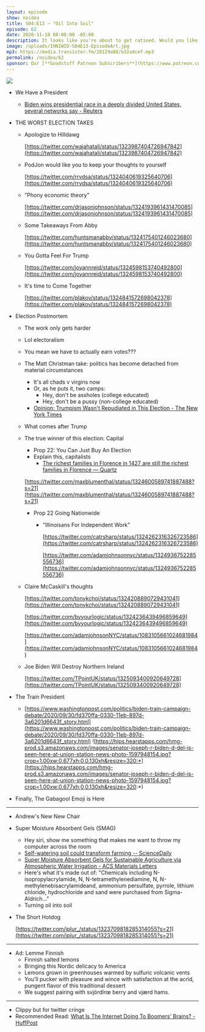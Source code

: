 ```yaml
---
layout: episode
show: noidea
title: S04:E13 – "Oil Into Soil"
episode: 62
date: 2020-11-10 08:00:00 -05:00
description: It looks like you're about to get ratioed. Would you like help with that?
image: /uploads/IHNIWID-S04E13-EpisodeArt.jpg
mp3: https://media.transistor.fm/28129a88/b32adcef.mp3
permalink: /noidea/62
sponsor: Our [**Goodstuff Patreon Subscribers**](https://www.patreon.com/goodstuff "Goodstuff on Patreon") and listeners just like you! Support your favorite podcasts directly to get access to the discord and more.
---
```


![](/uploads/IHNIWID-S04E13-EpisodeArt.jpg)

- We Have a President
    - [Biden wins presidential race in a deeply divided United States, several networks say - Reuters](https://www.reuters.com/article/us-usa-election/biden-wins-presidential-race-in-a-deeply-divided-united-states-several-networks-say-idUSKBN27N08J)
- THE WORST ELECTION TAKES
    - Apologize to Hilldawg

        [https://twitter.com/wajahatali/status/1323987404726947842](https://twitter.com/wajahatali/status/1323987404726947842)

    - PodJon would like you to keep your thoughts to yourself

        [https://twitter.com/rrvdsa/status/1324040619325640706](https://twitter.com/rrvdsa/status/1324040619325640706)

    - "Phony economic theory"

        [https://twitter.com/drjasonjohnson/status/1324193961431470085](https://twitter.com/drjasonjohnson/status/1324193961431470085)

    - Some Takeaways From Abby

        [https://twitter.com/huntsmanabby/status/1324175401246023680](https://twitter.com/huntsmanabby/status/1324175401246023680)

    - You Gotta Feel For Trump

        [https://twitter.com/joyannreid/status/1324598153740492800](https://twitter.com/joyannreid/status/1324598153740492800)

    - It's time to Come Together

        [https://twitter.com/plakov/status/1324841572698042378](https://twitter.com/plakov/status/1324841572698042378)

- Election Postmortem
    - The work only gets harder
    - Lol electoralism
    - You mean we have to actually earn votes???
    - The Matt Christman take: politics has become detached from material circumstances
        - It's all chads v virgins now
        - Or, as he puts it, two camps:
            - Hey, don't be assholes (college educated)
            - Hey, don't be a pussy (non-college educated)
        - [Opinion: Trumpism Wasn't Repudiated in This Election - The New York Times](https://www.nytimes.com/2020/11/05/opinion/trump-election-trumpism.html)
    - What comes after Trump
    - The true winner of this election: Capital
        - Prop 22: You Can Just Buy An Election
        - Explain this, capitalists
            - [The richest families in Florence in 1427 are still the richest families in Florence — Quartz](https://qz.com/694340/the-richest-families-in-florence-in-1427-are-still-the-richest-families-in-florence/)

        [https://twitter.com/maxblumenthal/status/1324600589741887488?s=21](https://twitter.com/maxblumenthal/status/1324600589741887488?s=21)

        - Prop 22 Going Nationwide
            - "Illinoisans For Independent Work"

                [https://twitter.com/catrsharp/status/1324262316326723586](https://twitter.com/catrsharp/status/1324262316326723586)

                [https://twitter.com/adamjohnsonnyc/status/1324936752285556736](https://twitter.com/adamjohnsonnyc/status/1324936752285556736)

    - Claire McCaskill's thoughts

        [https://twitter.com/tonykchoi/status/1324208890729431041](https://twitter.com/tonykchoi/status/1324208890729431041)

        [https://twitter.com/byyourlogic/status/1324236439496859649](https://twitter.com/byyourlogic/status/1324236439496859649)

        [https://twitter.com/adamjohnsonNYC/status/1083105661024681984](https://twitter.com/adamjohnsonNYC/status/1083105661024681984)

    - Joe Biden Will Destroy Northern Ireland

        [https://twitter.com/TPointUK/status/1325093400920649728](https://twitter.com/TPointUK/status/1325093400920649728)

- The Train President
    - [https://www.washingtonpost.com/politics/biden-train-campaign-debate/2020/09/30/fd370ffa-0330-11eb-897d-3a6201d6643f_story.html](https://www.washingtonpost.com/politics/biden-train-campaign-debate/2020/09/30/fd370ffa-0330-11eb-897d-3a6201d6643f_story.html)
    ![https://hips.hearstapps.com/hmg-prod.s3.amazonaws.com/images/senator-joseph-r-biden-d-del-is-seen-here-at-union-station-news-photo-1597948154.jpg?crop=1.00xw:0.677xh;0,0.130xh&resize=320:*](https://hips.hearstapps.com/hmg-prod.s3.amazonaws.com/images/senator-joseph-r-biden-d-del-is-seen-here-at-union-station-news-photo-1597948154.jpg?crop=1.00xw:0.677xh;0,0.130xh&resize=320:*)

- Finally, The Gabagool Emoji is Here

---

- Andrew's New New Chair
- Super Moisture Absorbent Gels (SMAG)
    - Hey siri, show me something that makes me want to throw my computer across the room
    - [Self-watering soil could transform farming -- ScienceDaily](https://www.sciencedaily.com/releases/2020/11/201102162653.htm)
    - [Super Moisture Absorbent Gels for Sustainable Agriculture via Atmospheric Water Irrigation - ACS Materials Letters](https://pubs.acs.org/doi/abs/10.1021/acsmaterialslett.0c00439)
    - Here's what it's made out of: "Chemicals including N-isopropylacrylamide, N, N-tetramethylenediamine, N, N-methylenebisacrylamideand, ammonium persulfate, pyrrole, lithium chloride, hydrochloride and sand were purchased from Sigma-Aldrich..."
    - Turning oil into soil
- The Short Hotdog

    [https://twitter.com/jplur_/status/1323709818285314055?s=21](https://twitter.com/jplur_/status/1323709818285314055?s=21)

---

- Ad: Lemme Finnish
    - Finnish salted lemons
    - Bringing this Nordic delicacy to America
    - Lemons grown in greenhouses warmed by sulfuric volcanic vents
    - You’ll pucker with pleasure and wince with satisfaction at the acrid, pungent flavor of this traditional dessert
    - We suggest pairing with svjördlrœ berry and vjærd hams.

---

- Clippy but for twitter cringe
- Recommended Read: [What Is The Internet Doing To Boomers’ Brains? - HuffPost](https://www.huffpost.com/entry/internet-baby-boomers-misinformation-social-media_n_5f998039c5b6a4a2dc813d3d)